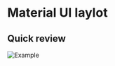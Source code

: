 # Material UI laylot

## Quick review

![Example](https://github.com/react-mui-landing/blob/main/example.gif "Landing review")
